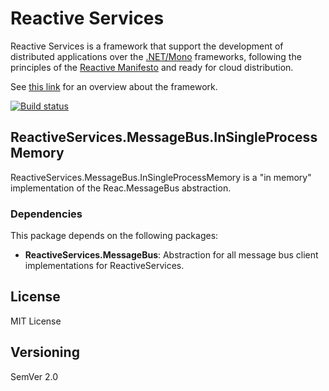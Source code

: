 # Reactive Services

Reactive Services is a framework that support the development of distributed applications over the [.NET/Mono](http://www.mono-project.com/) frameworks, following the principles of the [Reactive Manifesto](http://www.reactivemanifesto.org) and ready for cloud distribution.

See [this link](http://reactiveservices.github.io) for an overview about the framework.

[![Build status](https://ci.appveyor.com/api/projects/status/jwboc60n35opttfp?svg=true)](https://ci.appveyor.com/project/rafaelromao/reactiveservices-messagebus-insingleprocessmemory)

## ReactiveServices.MessageBus.InSingleProcessMemory

ReactiveServices.MessageBus.InSingleProcessMemory is a "in memory" implementation of the Reac.MessageBus abstraction.

### Dependencies

This package depends on the following packages:

- **ReactiveServices.MessageBus**: Abstraction for all message bus client implementations for ReactiveServices.

## License

MIT License

## Versioning

SemVer 2.0